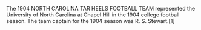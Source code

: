 The 1904 NORTH CAROLINA TAR HEELS FOOTBALL TEAM represented the University of North Carolina at Chapel Hill in the 1904 college football season. The team captain for the 1904 season was R. S. Stewart.[1]
